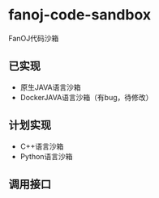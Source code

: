 # fanoj-code-sandbox
FanOJ代码沙箱

## 已实现
- 原生JAVA语言沙箱
- DockerJAVA语言沙箱（有bug，待修改）

## 计划实现
- C++语言沙箱
- Python语言沙箱

## 调用接口
